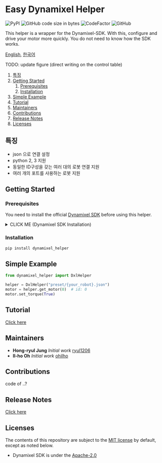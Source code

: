 # Easy Dynamixel Helper

![PyPI](https://img.shields.io/pypi/v/dynamixel-helper.svg)
![GitHub code size in bytes](https://img.shields.io/github/languages/code-size/ryul1206/easy-dynamixel-helper.svg)
![CodeFactor](https://www.codefactor.io/repository/github/ryul1206/easy-dynamixel-helper/badge/master)
![GitHub](https://img.shields.io/github/license/ryul1206/easy-dynamixel-helper.svg)

This helper is a wrapper for the Dynamixel-SDK. With this, configure and drive your motor more quickly. You do not need to know how the SDK works.

[English](README.md), [한국어](README(kor).md)




TODO: update figure (direct writing on the control table)

<!-- Your code ===> DXL Helper ===> Your motor(control table) -->

1. [특징](#특징)
2. [Getting Started](#Getting-Started)
    1. [Prerequisites](#Prerequisites)
    2. [Installation](#Installation)
3. [Simple Example](#Simple-Example)
4. [Tutorial](#Tutorial)
5. [Maintainers](#Maintainers)
6. [Contributions](#Contributions)
7. [Release Notes](#Release-Notes)
8. [Licenses](#Licenses)

<!-- https://gist.github.com/PurpleBooth/109311bb0361f32d87a2 -->

## 특징

- json 으로 연결 설정
- python 2, 3 지원
- 동일한 ID구성을 갖는 여러 대의 로봇 연결 지원
- 여러 개의 포트를 사용하는 로봇 지원

## Getting Started

### Prerequisites

You need to install the official [Dynamixel SDK](https://github.com/ROBOTIS-GIT/DynamixelSDK) before using this helper.

<details><summary>CLICK ME (Dynamixel SDK Installation)</summary>
<p>

1. Clone the official SDK repository into your custom folder, for example, I created `~/lib`.

    ```bash
    git clone https://github.com/ROBOTIS-GIT/DynamixelSDK.git
    ```

2. Go into the folder `/DynamixelSDK/python` of your cloned SDK.

    ```bash
    cd ${your_download_path}/DynamixelSDK/python
    ```

3. Run `setup.py` as administrator to install the library.

    ```bash
    sudo python setup.py install
    ```

</p>
</details>

### Installation

```bash
pip install dynamixel_helper
```

## Simple Example

```python
from dynamixel_helper import DxlHelper

helper = DxlHelper("preset/{your_robot}.json")
motor = helper.get_motor(0)  # id: 0
motor.set_torque(True)
```

## Tutorial

[Click here](/tutorial/tutorial_toc.md)

## Maintainers

- **Hong-ryul Jung** _Initial work_ [ryul1206](https://github.com/ryul1206)
- **Il-ho Oh** _Initial work_ [ohilho](https://github.com/ohilho)

## Contributions

code of ..?

<!-- vscode `setting.json`

```json
"editor.tabSize": 4,
"[json]": {
    "editor.tabSize": 2
},
"markdownlint.config": {
    "default": true,
    // "MD003": { "style": "atx_closed" },
    "MD007": { "indent": 4 },
    "no-hard-tabs": false
},
"python.linting.pylintEnabled": false,
"python.linting.pep8Enabled": true,
"python.linting.enabled": true
``` -->

## Release Notes

[Click here](/CHANGELOG)

## Licenses

The contents of this repository are subject to the [MIT license](/LICENSE) by default, except as noted below.

- Dynamixel SDK is under the [Apache-2.0](https://github.com/ROBOTIS-GIT/DynamixelSDK/blob/master/LICENSE)
